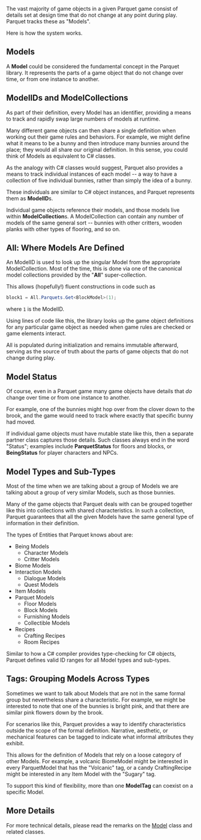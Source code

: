 The vast majority of game objects in a given Parquet game consist of details set at design time that do not change at any point during play.  Parquet tracks these as "Models".

Here is how the system works.

## Models
A **Model** could be considered the fundamental concept in the Parquet library.  It represents the parts of a game object that do not change over time, or from one instance to another.

## ModelIDs and ModelCollections

As part of their definition, every Model has an identifier, providing a means to track and rapidly swap large numbers of models at runtime.

Many different game objects can then share a single definition when working out their game rules and behaviors.  For example, we might define what it means to be a bunny and then introduce many bunnies around the place; they would all share our original definition.  In this sense, you could think of Models as equivalent to C# classes.

As the analogy with C# classes would suggest, Parquet also provides a means to track individual instances of each model -- a way to have a collection of five individual bunnies, rather than simply the idea of a bunny.

These individuals are similar to C# object instances, and Parquet represents them as **ModelID**s.

Individual game objects reference their models, and those models live within **ModelCollection**s.  A ModelCollection can contain any number of models of the same general sort -- bunnies with other critters, wooden planks with other types of flooring, and so on.

## All: Where Models Are Defined

An ModelID is used to look up the singular Model from the appropriate ModelCollection.  Most of the time, this is done via one of the canonical model collections provided by the "**All**" super-collection.

This allows (hopefully!) fluent constructions in code such as

```cs
block1 = All.Parquets.Get<BlockModel>(1);
```

where `1` is the ModelID.

Using lines of code like this, the library looks up the game object definitions for any particular game object as needed when game rules are checked or game elements interact.

All is populated during initialization and remains immutable afterward, serving as the source of truth about the parts of game objects that do not change during play.

## Model Status

Of course, even in a Parquet game many game objects have details that _do_ change over time or from one instance to another.

For example, one of the bunnies might hop over from the clover down to the brook, and the game would need to track where exactly that specific bunny had moved.

If individual game objects must have mutable state like this, then a separate partner class captures those details.  Such classes always end in the word "Status"; examples include **ParquetStatus** for floors and blocks, or **BeingStatus** for player characters and NPCs.

## Model Types and Sub-Types

Most of the time when we are talking about a group of Models we are talking about a group of very similar Models, such as those bunnies.

Many of the game objects that Parquet deals with can be grouped together like this into collections with shared characteristics.  In such a collection, Parquet guarantees that all the given Models have the same general type of information in their definition.

The types of Entities that Parquet knows about are:
- Being Models
    - Character Models
    - Critter Models
- Biome Models
- Interaction Models
    - Dialogue Models
    - Quest Models
- Item Models
- Parquet Models
    - Floor Models
    - Block Models
    - Furnishing Models
    - Collectible Models
- Recipes
    - Crafting Recipes
    - Room Recipes

Similar to how a C# compiler provides type-checking for C# objects, Parquet defines valid ID ranges for all Model types and sub-types.

## Tags: Grouping Models Across Types

Sometimes we want to talk about Models that are not in the same formal group but nevertheless share a characteristic.  For example, we might be interested to note that one of the bunnies is bright pink, and that there are similar pink flowers down by the brook.

For scenarios like this, Parquet provides a way to identify characteristics outside the scope of the formal definition.  Narrative, aesthetic, or mechanical features can be tagged to indicate what informal attributes they exhibit.

This allows for the definition of Models that rely on a loose category of other Models.  For example, a volcanic BiomeModel might be interested in every ParquetModel that has the "Volcanic" tag, or a candy CraftingRecipe might be interested in any Item Model with the "Sugary" tag.

To support this kind of flexibility, more than one **ModelTag** can coexist on a specific Model.

## More Details

For more technical details, please read the remarks on the [Model](https://github.com/mxashlynn/Parquet/blob/master/ParquetClassLibrary/Model.cs) class and related classes.
